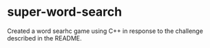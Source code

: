 # super-word-search
Created a word searhc game using C++ in response to the challenge described in the README.
